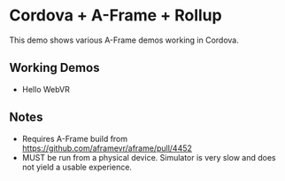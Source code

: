# Cordova + A-Frame + Rollup

This demo shows various A-Frame demos working in Cordova.

## Working Demos

- Hello WebVR

## Notes

- Requires A-Frame build from https://github.com/aframevr/aframe/pull/4452
- MUST be run from a physical device. Simulator is very slow and does not yield a usable experience.
